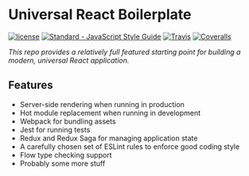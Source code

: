 # Universal React Boilerplate

[![license](https://img.shields.io/github/license/mashape/apistatus.svg?style=flat-square)](https://gitlab.extremely.online/rpowelll/universal-react-boilerplate/blob/master/LICENSE)
[![Standard - JavaScript Style Guide](https://img.shields.io/badge/code_style-standard-blue.svg?style=flat-square)](https://standardjs.com)
[![Travis](https://img.shields.io/travis/rpowelll/universal-react-boilerplate.svg?style=flat-square)](https://travis-ci.org/rpowelll/universal-react-boilerplate)
[![Coveralls](https://img.shields.io/coveralls/rpowelll/universal-react-boilerplate.svg?style=flat-square)](https://coveralls.io/github/rpowelll/universal-react-boilerplate)

_This repo provides a relatively full featured starting point for building
a modern, universal React application._

## Features

- Server-side rendering when running in production
- Hot module replacement when running in development
- Webpack for bundling assets
- Jest for running tests
- Redux and Redux Saga for managing application state
- A carefully chosen set of ESLint rules to enforce good coding style
- Flow type checking support
- Probably some more stuff
